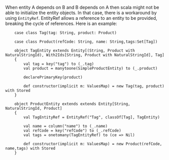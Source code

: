 When entity A depends on B and B depends on A then scala might not be able to initialize the entity objects. In that
case, there is a workaround by using `EntityRef`. EntityRef allows a reference to an entity to be provided, breaking the
cycle of references. Here is an example:

```
	case class Tag(tag: String, product: Product)

	case class Product(refCode: String, name: String,tags:Set[Tag])

	object TagEntity extends Entity[(String, Product with NaturalStringId), With2Ids[String, Product with NaturalStringId], Tag]
	{
		val tag = key("tag") to (_.tag)
		val product = manytoone(SimpleProductEntity) to (_.product)

		declarePrimaryKey(product)

		def constructor(implicit m: ValuesMap) = new Tag(tag, product) with Stored
	}

	object ProductEntity extends extends Entity[String, NaturalStringId, Product]
	{
		val TagEntityRef = EntityRef("Tag", classOf[Tag], TagEntity)

		val name = column("name") to (_.name)
		val refCode = key("refCode") to (_.refCode)
		val tags = onetomany(TagEntityRef) to (ce => Nil)

		def constructor(implicit m: ValuesMap) = new Product(refCode, name,tags) with Stored
	}
```